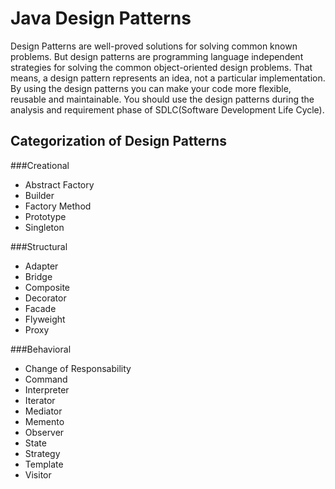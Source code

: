 Java Design Patterns
====================

Design Patterns are well-proved solutions for solving common known problems. But design patterns are programming language independent strategies for solving the common object-oriented design problems. That means, a design pattern represents an idea, not a particular implementation. By using the design patterns you can make your code more flexible, reusable and maintainable. You should use the design patterns during the analysis and requirement phase of SDLC(Software Development Life Cycle).

Categorization of Design Patterns
---------------------------------

###Creational
- Abstract Factory
- Builder
- Factory Method
- Prototype
- Singleton

###Structural
- Adapter
- Bridge
- Composite
- Decorator
- Facade
- Flyweight
- Proxy

###Behavioral
- Change of Responsability
- Command
- Interpreter
- Iterator
- Mediator
- Memento
- Observer
- State
- Strategy
- Template
- Visitor
